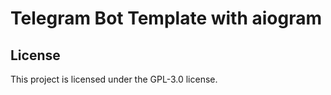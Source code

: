 # Telegram Bot Template with aiogram

## License

This project is licensed under the GPL-3.0 license.


